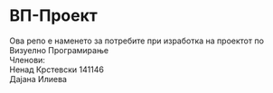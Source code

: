 # ВП-Проект
Ова репо е наменето за потребите при изработка на проектот по Визуелно Програмирање
<br>
Членови:
<br>
Ненад Крстевски 141146
<br>
Дајана Илиева 
<br>